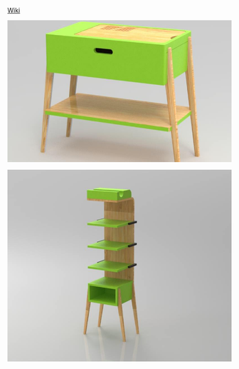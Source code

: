 [Wiki](https://github.com/GuilhermeLaurente/projeto2/wiki)  

![](https://raw.githubusercontent.com/Design-Bambureau/Bambureau/master/render2.jpg)


![](https://raw.githubusercontent.com/Design-Bambureau/Bambureau/master/render1.jpg)













 
